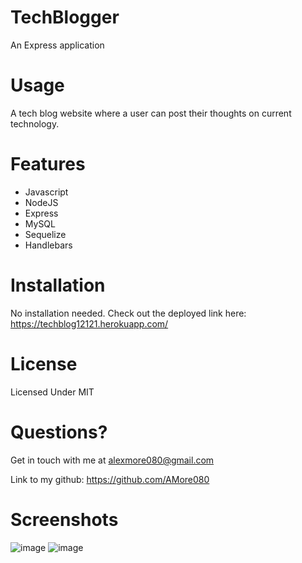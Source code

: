 # TechBlogger
An Express application

# Usage
A tech blog website where a user can post their thoughts on current technology. 

# Features
- Javascript
- NodeJS
- Express
- MySQL
- Sequelize
- Handlebars

# Installation
No installation needed. Check out the deployed link here: https://techblog12121.herokuapp.com/

# License
Licensed Under MIT

# Questions?

Get in touch with me at alexmore080@gmail.com

Link to my github: https://github.com/AMore080

# Screenshots
![image](https://user-images.githubusercontent.com/105891447/200191016-7a154ebb-03c0-48ea-8203-322cdbb53063.png)
![image](https://user-images.githubusercontent.com/105891447/201488348-4c7c210f-5809-4c0d-ae7f-dff3f39a3929.png)
